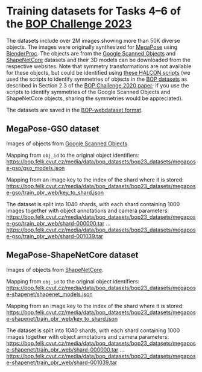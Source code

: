 # Training datasets for Tasks 4–6 of the [BOP Challenge 2023](https://bop.felk.cvut.cz/challenges/bop-challenge-2023/)

The datasets include over 2M images showing more than 50K diverse objects. The images were originally synthesized for [MegaPose](https://megapose6d.github.io/) using [BlenderProc](https://github.com/DLR-RM/BlenderProc/blob/main/README_BlenderProc4BOP.md). The objects are from the [Google Scanned Objects](https://research.google/resources/datasets/scanned-objects-google-research/) and [ShapeNetCore](https://shapenet.org/) datasets and their 3D models can be downloaded from the respective websites. Note that symmetry transformations are not available for these objects, but could be identified using [these HALCON scripts](https://github.com/thodan/bop_toolkit/issues/50#issuecomment-903632625) (we used the scripts to identify symmetries of objects in the [BOP datasets](https://bop.felk.cvut.cz/datasets) as described in Section 2.3 of the [BOP Challenge 2020 paper](https://arxiv.org/pdf/2009.07378.pdf); if you use the scripts to identify symmetries of the Google Scanned Objects and ShapeNetCore objects, sharing the symmetries would be appreciated).

The datasets are saved in the [BOP-webdataset format](https://github.com/thodan/bop_toolkit/tree/master/bop_toolkit_lib/dataset/bop_webdataset.py).


## MegaPose-GSO dataset

Images of objects from [Google Scanned Objects](https://research.google/resources/datasets/scanned-objects-google-research/).

Mapping from `obj_id` to the original object identifiers:
https://bop.felk.cvut.cz/media/data/bop_datasets/bop23_datasets/megapose-gso/gso_models.json

Mapping from an image key to the index of the shard where it is stored:
https://bop.felk.cvut.cz/media/data/bop_datasets/bop23_datasets/megapose-gso/train_pbr_web/key_to_shard.json

The dataset is split into 1040 shards, with each shard containing 1000 images together with object annotations and camera parameters:
https://bop.felk.cvut.cz/media/data/bop_datasets/bop23_datasets/megapose-gso/train_pbr_web/shard-000000.tar
...
https://bop.felk.cvut.cz/media/data/bop_datasets/bop23_datasets/megapose-gso/train_pbr_web/shard-001039.tar


## MegaPose-ShapeNetCore dataset

Images of objects from [ShapeNetCore](https://shapenet.org/).

Mapping from `obj_id` to the original object identifiers:
https://bop.felk.cvut.cz/media/data/bop_datasets/bop23_datasets/megapose-shapenet/shapenet_models.json

Mapping from an image key to the index of the shard where it is stored:
https://bop.felk.cvut.cz/media/data/bop_datasets/bop23_datasets/megapose-shapenet/train_pbr_web/key_to_shard.json

The dataset is split into 1040 shards, with each shard containing 1000 images together with object annotations and camera parameters:
https://bop.felk.cvut.cz/media/data/bop_datasets/bop23_datasets/megapose-shapenet/train_pbr_web/shard-000000.tar
...
https://bop.felk.cvut.cz/media/data/bop_datasets/bop23_datasets/megapose-shapenet/train_pbr_web/shard-001039.tar
